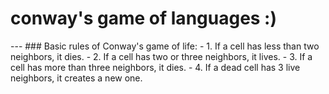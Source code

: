 <h1> conway's game of languages :) </h1>
---
### Basic rules of Conway's game of life:
- 1. If a cell has less than two neighbors, it dies.
- 2. If a cell has two or three neighbors, it lives.
- 3. If a cell has more than three neighbors, it dies.
- 4. If a dead cell has 3 live neighbors, it creates a new one.
